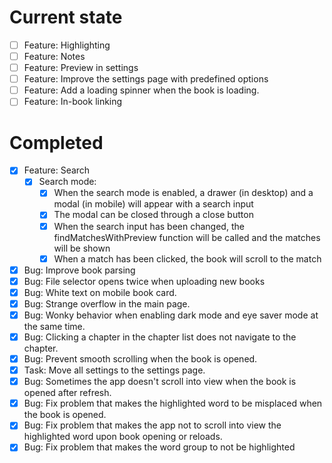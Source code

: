 # Current state
- [ ] Feature: Highlighting
- [ ] Feature: Notes
- [ ] Feature: Preview in settings
- [ ] Feature: Improve the settings page with predefined options
- [ ] Feature: Add a loading spinner when the book is loading.
- [ ] Feature: In-book linking

# Completed
- [x] Feature: Search
  - [x] Search mode:
    - [x] When the search mode is enabled, a drawer (in desktop) and a modal (in mobile) will appear with a search input
    - [x] The modal can be closed through a close button
    - [x] When the search input has been changed, the findMatchesWithPreview function will be called and the matches will be shown
    - [x] When a match has been clicked, the book will scroll to the match
- [x] Bug: Improve book parsing
- [x] Bug: File selector opens twice when uploading new books
- [x] Bug: White text on mobile book card.
- [x] Bug: Strange overflow in the main page.
- [x] Bug: Wonky behavior when enabling dark mode and eye saver mode at the same time.
- [x] Bug: Clicking a chapter in the chapter list does not navigate to the
chapter.
- [x] Bug: Prevent smooth scrolling when the book is opened.
- [x] Task: Move all settings to the settings page.
- [x] Bug: Sometimes the app doesn't scroll into view when the book is opened after refresh.
- [x] Bug: Fix problem that makes the highlighted word to be misplaced when the 
book is opened.
- [x] Bug: Fix problem that makes the app not to scroll into view the highlighted word upon book opening or reloads.
- [x] Bug: Fix problem that makes the word group to not be highlighted
